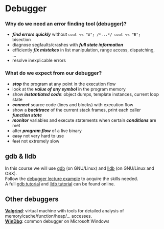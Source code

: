 # Debugger

### Why do we need an error finding tool (debugger)?

* ___find errors quickly___ without `cout << "A"; /*...*/ cout << "B";` bisection
* diagnose segfaults/crashes with ___full state information___
* efficiently ___fix mistakes___ in list manipulation, range access, dispatching, ...
* resolve inexplicable errors

### What do we expect from our debugger?

* ___stop___ the program at any point in the execution flow
* look at the ___value of any symbol___ in the program memory
* show ___instantiated code___: object dumps, template instances, current loop state 
* ___connect___ source code (lines and blocks) with execution flow
* show a ___backtrace___ of the current stack frames, print each caller ___function state___
* ___monitor___ variables and execute statements when certain ___conditions___ are met
* alter ___program flow___ of a live binary
* ~~easy~~ not very hard to use
* ~~fast~~ not extremely slow

## gdb & lldb

In this course we will use [gdb](https://www.gnu.org/software/gdb/) (on GNU/Linux) and [lldb](http://lldb.llvm.org/) (on GNU/Linux and OSX).<br />
Follow the [debugger lecture example](tools/debugger) to acquire the skills needed.<br />
A full [gdb tutorial](https://sourceware.org/gdb/download/onlinedocs/gdb/index.html) and [lldb tutorial](http://lldb.llvm.org/tutorial.html) can be found online.<br />

## Other debuggers

**[Valgrind](http://valgrind.org/)**: virtual machine with tools for detailed analysis of memory/cache/function/heap/... accesses.<br />
**[WinDbg](www.microsoft.com/whdc/devtools/debugging/default.mspx)**: common debugger on Microsoft Windows<br />

